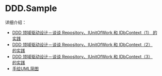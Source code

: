 # DDD.Sample

详细介绍：

* [DDD 领域驱动设计－谈谈 Repository、IUnitOfWork 和 IDbContext（1） 的实践](http://www.cnblogs.com/xishuai/p/ddd-repository-iunitofwork-and-idbcontext.html)
* [DDD 领域驱动设计－谈谈 Repository、IUnitOfWork 和 IDbContext（2） 的实践](http://www.cnblogs.com/xishuai/p/ddd-repository-iunitofwork-and-idbcontext-part-2.html)
* [DDD 领域驱动设计－谈谈 Repository、IUnitOfWork 和 IDbContext（3） 的实践](http://www.cnblogs.com/xishuai/p/ddd-repository-iunitofwork-and-idbcontext-part-3.html)
* [手绘UML简图](https://www.processon.com/diagraming/590041c6e4b0ac69d664d906)
